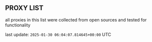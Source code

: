 ## PROXY LIST

all proxies in this list were collected from open sources and tested for functionality

last update: `2025-01-30 06:04:07.814645+00:00` UTC